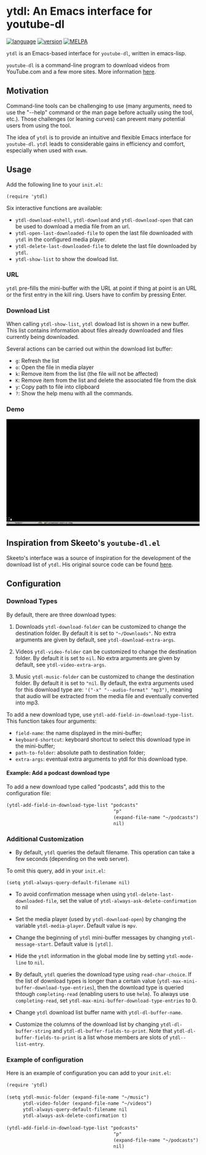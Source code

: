 # ytdl: An Emacs interface for youtube-dl

[![language](https://img.shields.io/badge/language-elisp-green.svg)](https://www.gnu.org/software/emacs/manual/html_node/elisp/)
[![version](https://img.shields.io/badge/version-1.3.0-green.svg)]()
[![MELPA](https://melpa.org/packages/ytdl-badge.svg)](https://melpa.org/#/ytdl)


`ytdl` is an Emacs-based interface for `youtube-dl`, written in
emacs-lisp.

`youtube-dl` is a command-line program to download videos from
YouTube.com and a few more sites. More information
[here](https://https://youtube-dl.org/).

## Motivation

Command-line tools can be challenging to use (many arguments, need to
use the "--help" command or the man page before actually using the
tool, etc.). Those challenges (or leaning curves) can prevent many
potential users from using the tool.

The idea of `ytdl` is to provide an intuitive and flexible Emacs
interface for `youtube-dl`. `ytdl` leads to considerable gains in
efficiency and comfort, especially when used with `exwm`.

## Usage

Add the following line to your `init.el`:
```elisp
(require 'ytdl)
```

Six interactive functions are available:
- `ytdl-download-eshell`, `ytdl-download` and `ytdl-download-open`
  that can be used to download a media file from an url.
- `ytdl-open-last-downloaded-file` to open the last file downloaded
  with `ytdl` in the configured media player.
- `ytdl-delete-last-downloaded-file` to delete the last file
  downloaded by `ytdl`.
- `ytdl-show-list` to show the dowload list.

### URL

`ytdl` pre-fills the mini-buffer with the URL at point if thing at
point is an URL or the first entry in the kill ring. Users have to
confim by pressing Enter.


### Download List

When calling `ytdl-show-list`, `ytdl` dowload list is shown in a new
buffer. This list contains information about files already downloaded
and files currently being downloaded.

Several actions can be carried out within the download list buffer:

- `g`: Refresh the list
- `o`: Open the file in media player
- `k`: Remove item from the list (the file will not be affected)
- `K`: Remove item from the list and delete the associated file from the disk
- `y`: Copy path to file into clipboard
- `?`: Show the help menu with all the commands.


### Demo

![ytdl usage](doc/usage.gif)


## Inspiration from Skeeto's `youtube-dl.el`

Skeeto's interface was a source of inspiration for the development of
the download list of `ytdl`. His original source code can be found
[here](https://github.com/skeeto/youtube-dl-emacs).


## Configuration

### Download Types

By default, there are three download types:
1. Downloads `ytdl-download-folder` can be customized to change the
destination folder. By default it is set to `"~/Downloads"`. No extra
arguments are given by default, see `ytdl-download-extra-args`.

2. Videos
`ytdl-video-folder` can be customized to change the destination
folder. By default it is set to `nil`. No extra arguments are given by
default, see `ytdl-video-extra-args`.

3. Music `ytdl-music-folder` can be customized to change the
destination folder. By default it is set to `"nil`. By default, the
extra arguments used for this download type are: `'("-x"
"--audio-format" "mp3")`, meaning that audio will be extracted from
the media file and eventually converted into mp3.

To add a new download type, use
`ytdl-add-field-in-download-type-list`. This function takes four
arguments:
- `field-name`: the name displayed in the mini-buffer;
- `keyboard-shortcut`: keyboard shortcut to select this download type
in the mini-buffer;
- `path-to-folder`: absolute path to destination folder;
- `extra-args`: eventual extra arguments to ytdl for this
download type.

#### Example: Add a podcast download type

To add a new download type called "podcasts", add this to the
configuration file:

```elisp
(ytdl-add-field-in-download-type-list "podcasts"
                                       "p"
                                       (expand-file-name "~/podcasts")
                                       nil)
```

### Additional Customization

- By default, `ytdl` queries the default filename. This operation
can take a few seconds (depending on the web server).

To omit this query, add in your `init.el`:

```elisp
(setq ytdl-always-query-default-filename nil)
```

- To avoid confirmation message when using
`ytdl-delete-last-downloaded-file`, set the value of
`ytdl-always-ask-delete-confirmation` to nil

- Set the media player (used by `ytdl-download-open`) by
  changing the variable `ytdl-media-player`. Default value is
  `mpv`.

- Change the beginning of `ytdl` mini-buffer messages by changing
  `ytdl-message-start`. Default value is `[ytdl]`.

- Hide the `ytdl` information in the global mode line by setting
  `ytdl-mode-line` to `nil`.

- By default, `ytdl` queries the download type using
  `read-char-choice`. If the list of download types is longer than a
  certain value (`ytdl-max-mini-buffer-download-type-entries`), then
  the download type is queried thtough `completing-read` (enabling
  users to use `helm`). To always use `completing-read`, set
  `ytdl-max-mini-buffer-download-type-entries` to 0.

- Change `ytdl` download list buffer name with `ytdl-dl-buffer-name`.

- Customize the columns of the download list by changing
  `ytdl-dl-buffer-string` and `ytdl-dl-buffer-fields-to-print`. Note
  that `ytdl-dl-buffer-fields-to-print` is a list whose members are
  slots of `ytdl--list-entry`.



### Example of configuration

Here is an example of configuration you can add to your `init.el`:

```elisp
(require 'ytdl)

(setq ytdl-music-folder (expand-file-name "~/music")
      ytdl-video-folder (expand-file-name "~/videos")
      ytdl-always-query-default-filename nil
      ytdl-always-ask-delete-confirmation t)

(ytdl-add-field-in-download-type-list "podcasts"
                                       "p"
                                       (expand-file-name "~/podcasts")
                                       nil)
```












